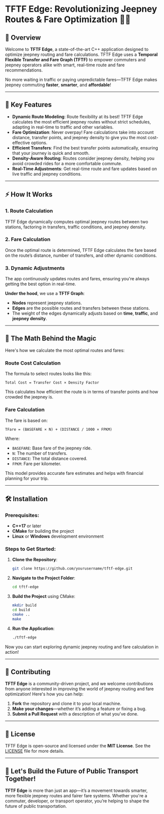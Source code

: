 # TFTF Edge: Revolutionizing Jeepney Routes & Fare Optimization 🚗💨

## 🚀 Overview

Welcome to **TFTF Edge**, a state-of-the-art C++ application designed to optimize jeepney routing and fare calculations. TFTF Edge uses a **Temporal Flexible Transfer and Fare Graph (TFTF)** to empower commuters and jeepney operators alike with smart, real-time route and fare recommendations. 

No more waiting in traffic or paying unpredictable fares—TFTF Edge makes jeepney commuting **faster**, **smarter**, and **affordable**!

---

## 🌟 Key Features

- **Dynamic Route Modeling**: Route flexibility at its best! TFTF Edge calculates the most efficient jeepney routes without strict schedules, adapting in real-time to traffic and other variables.
- **Fare Optimization**: Never overpay! Fare calculations take into account distance, transfer points, and jeepney density to give you the most cost-effective options.
- **Efficient Transfers**: Find the best transfer points automatically, ensuring that your journey is quick and smooth.
- **Density-Aware Routing**: Routes consider jeepney density, helping you avoid crowded rides for a more comfortable commute.
- **Real-Time Adjustments**: Get real-time route and fare updates based on live traffic and jeepney conditions.

---

## ⚡ How It Works

### **1. Route Calculation**
TFTF Edge dynamically computes optimal jeepney routes between two stations, factoring in transfers, traffic conditions, and jeepney density.

### **2. Fare Calculation**
Once the optimal route is determined, TFTF Edge calculates the fare based on the route’s distance, number of transfers, and other dynamic conditions.

### **3. Dynamic Adjustments**
The app continuously updates routes and fares, ensuring you're always getting the best option in real-time.

**Under the hood**, we use a **TFTF Graph**: 
- **Nodes** represent jeepney stations.
- **Edges** are the possible routes and transfers between these stations.
- The weight of the edges dynamically adjusts based on **time**, **traffic**, and **jeepney density**.

---

## 🧠 The Math Behind the Magic

Here's how we calculate the most optimal routes and fares:

### **Route Cost Calculation**

The formula to select routes looks like this:

```
Total Cost = Transfer Cost × Density Factor
```

This calculates how efficient the route is in terms of transfer points and how crowded the jeepney is.

### **Fare Calculation**

The fare is based on:

```
TFare = (BASEFARE × N) + (DISTANCE / 1000 × FPKM)
```

Where:
- `BASEFARE`: Base fare of the jeepney ride.
- `N`: The number of transfers.
- `DISTANCE`: The total distance covered.
- `FPKM`: Fare per kilometer.

This model provides accurate fare estimates and helps with financial planning for your trip.

---

## 🛠 Installation

### Prerequisites:
- **C++17** or later
- **CMake** for building the project
- **Linux** or **Windows** development environment

### Steps to Get Started:

1. **Clone the Repository**:

   ```bash
   git clone https://github.com/yourusername/tftf-edge.git
   ```

2. **Navigate to the Project Folder**:

   ```bash
   cd tftf-edge
   ```

3. **Build the Project** using CMake:

   ```bash
   mkdir build
   cd build
   cmake ..
   make
   ```

4. **Run the Application**:

   ```bash
   ./tftf-edge
   ```

Now you can start exploring dynamic jeepney routing and fare calculation in action!

---

## 🤝 Contributing

**TFTF Edge** is a community-driven project, and we welcome contributions from anyone interested in improving the world of jeepney routing and fare optimization! Here's how you can help:

1. **Fork** the repository and clone it to your local machine.
2. **Make your changes**—whether it’s adding a feature or fixing a bug.
3. **Submit a Pull Request** with a description of what you've done.

---

## 📜 License

TFTF Edge is open-source and licensed under the **MIT License**. See the [LICENSE](LICENSE) file for more details.

---

## 🎉 Let's Build the Future of Public Transport Together!

**TFTF Edge** is more than just an app—it’s a movement towards smarter, more flexible jeepney routes and fairer fare systems. Whether you're a commuter, developer, or transport operator, you’re helping to shape the future of public transportation.
